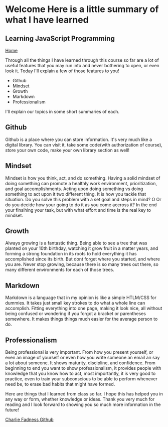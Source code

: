 # Welcome Here is a little summary of what I have learned

## Learning JavaScript Programming

[Home](https://fadnesscharlie.github.io/Reading-notes1000/)

Through all the things I have learned through this course so far are a lot of useful features that you may run into and never bothering to open, or even look it.
Today I'll explain a few of those features to you!

* Github
* Mindset
* Growth
* Markdown
* Professionalism  

I'll explain our topics in some short summaries of each.

## Github

Github is a place where you can store information. It's very much like a digital library. You can visit it, take some code(with authorization of course), store your own code,
make your own library section as well!

## Mindset

Mindset is how you think, act, and do something. Having a solid mindset of doing something can promote a healthly work environment, prioritization, and goal accomplishments.
Acting upon doing something vs doing something to act upon it two different thing. It is how you tackle that situation. Do you solve this problem with a set goal and steps in mind? O
Or do you decide how your going to do it as you come accross it? In the end your finsihing your task, but with what effort and time is the real key to mindset.

## Growth

Always growing is a fantastic thing. Being able to see a tree that was planted on your 10th birthday, watching it grow fruit in a matter years, and forming a strong foundation in
its roots to hold everything it has accomplished since its birth. But dont forget where you started, and where you are. Never stop growing, because there is so many trees out there,
so many different environments for each of those trees.

## Markdown

Markdown is a language that in my opinion is like a simple HTLM/CSS for dummies. It takes just small key strokes to do what a whole line can accomplish. Fitting everything
into one page, making it look nice, all without being confused or wondering if you forgot a bracket or parentheses somewhere. It makes things things much easier for the average
person to do.

## Professionalism

Being professional is very important. From how you present yourself, or even an image of yourself or even how you write someone an email an say a lot about someone. It shows
maturity, discipline, and confidence. From beginning to end you want to show professionalism, it provides people with knowledge that you know how to act, most importantly, it
is very good to practice, even to train your subconscious to be able to perform whenever need be, to erase bad habits that might have formed.

Here are things that I learned from class so far. I hope this has helped you in any way or form, whether knowledge or ideas. Thank you very much for reading and I look forward
to showing you so much more information in the future!

[Charlie Fadness Github](https://github.com/fadnesscharlie)
